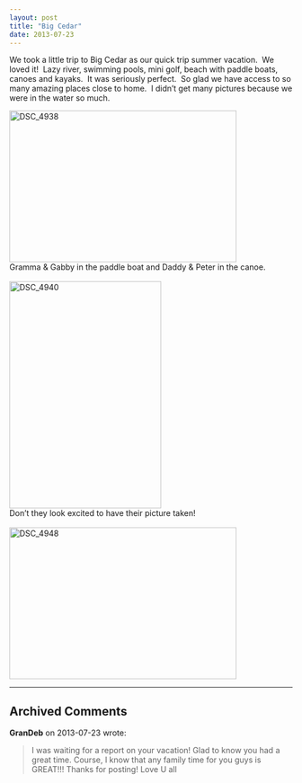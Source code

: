 ```yaml
---
layout: post
title: "Big Cedar"
date: 2013-07-23
---
```


<p>We took a little trip to Big Cedar as our quick trip summer vacation.&#160; We loved it!&#160; Lazy river, swimming pools, mini golf, beach with paddle boats, canoes and kayaks.&#160; It was seriously perfect.&#160; So glad we have access to so many amazing places close to home.&#160; I didn’t get many pictures because we were in the water so much.&#160; </p>  <p><a href="http://www.thepaladinos.com/image.axd?picture=Windows-Live-Writer/Big-Cedar/63AFFFB2/DSC_4938.jpg" target="_blank"><img style="background-image: none; border-right-width: 0px; margin: 0px; padding-left: 0px; padding-right: 0px; display: inline; border-top-width: 0px; border-bottom-width: 0px; border-left-width: 0px; padding-top: 0px" title="DSC_4938" border="0" alt="DSC_4938" src="http://www.thepaladinos.com/image.axd?picture=Windows-Live-Writer/Big-Cedar/4C75210E/DSC_4938_thumb.jpg" width="404" height="270" /></a>     <br />Gramma &amp; Gabby in the paddle boat and Daddy &amp; Peter in the canoe.     <br />    <br /><a href="http://www.thepaladinos.com/image.axd?picture=Windows-Live-Writer/Big-Cedar/3451B6B3/DSC_4940.jpg" target="_blank"><img style="background-image: none; border-right-width: 0px; margin: 0px; padding-left: 0px; padding-right: 0px; display: inline; border-top-width: 0px; border-bottom-width: 0px; border-left-width: 0px; padding-top: 0px" title="DSC_4940" border="0" alt="DSC_4940" src="http://www.thepaladinos.com/image.axd?picture=Windows-Live-Writer/Big-Cedar/0FA09F3C/DSC_4940_thumb.jpg" width="270" height="404" /></a>     <br />Don’t they look excited to have their picture taken!     <br />    <br /><a href="http://www.thepaladinos.com/image.axd?picture=Windows-Live-Writer/Big-Cedar/3E6657DE/DSC_4948.jpg" target="_blank"><img style="background-image: none; border-right-width: 0px; margin: 0px; padding-left: 0px; padding-right: 0px; display: inline; border-top-width: 0px; border-bottom-width: 0px; border-left-width: 0px; padding-top: 0px" title="DSC_4948" border="0" alt="DSC_4948" src="http://www.thepaladinos.com/image.axd?picture=Windows-Live-Writer/Big-Cedar/4234227B/DSC_4948_thumb.jpg" width="404" height="270" /></a></p>


---

## Archived Comments

**GranDeb** on 2013-07-23 wrote:

> I was waiting for a report on your vacation!  Glad to know you had a great time.  Course, I know that any family time for you guys is GREAT!!!  Thanks for posting!  Love U all
